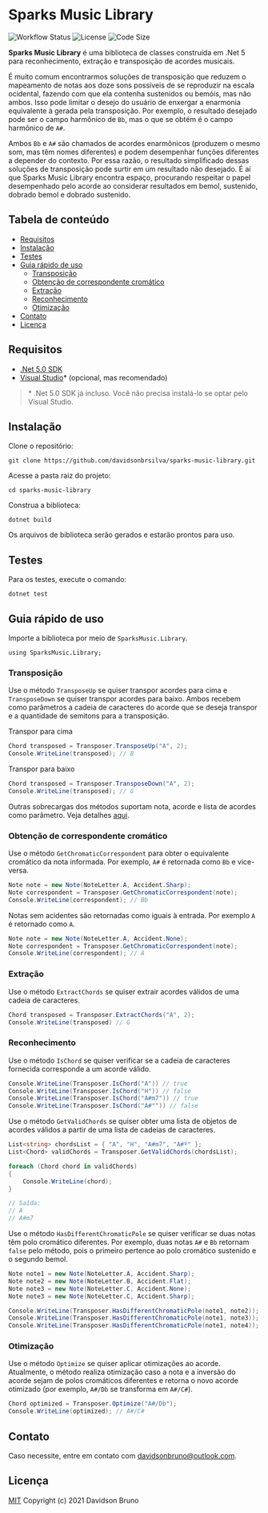 # Sparks Music Library <!-- omit in toc -->

![Workflow Status](https://img.shields.io/github/workflow/status/davidsonbrsilva/sparks-music-library/dotnet)
![License](https://img.shields.io/github/license/davidsonbrsilva/sparks-music-library)
![Code Size](https://img.shields.io/github/languages/code-size/davidsonbrsilva/sparks-music-library)

**Sparks Music Library** é uma biblioteca de classes construída em .Net 5 para reconhecimento, extração e transposição de acordes musicais.

É muito comum encontrarmos soluções de transposição que reduzem o mapeamento de notas aos doze sons possíveis de se reproduzir na escala ocidental, fazendo com que ela contenha sustenidos ou bemóis, mas não ambos. Isso pode limitar o desejo do usuário de enxergar a enarmonia equivalente à gerada pela transposição. Por exemplo, o resultado desejado pode ser o campo harmônico de `Bb`, mas o que se obtém é o campo harmônico de `A#`.

Ambos `Bb` e `A#` são chamados de acordes enarmônicos (produzem o mesmo som, mas têm nomes diferentes) e podem desempenhar funções diferentes a depender do contexto. Por essa razão, o resultado simplificado dessas soluções de transposição pode surtir em um resultado não desejado. É aí que Sparks Music Library encontra espaço, procurando respeitar o papel desempenhado pelo acorde ao considerar resultados em bemol, sustenido, dobrado bemol e dobrado sustenido.

## Tabela de conteúdo <!-- omit in toc -->

- [Requisitos](#requisitos)
- [Instalação](#instalação)
- [Testes](#testes)
- [Guia rápido de uso](#guia-rápido-de-uso)
  - [Transposição](#transposição)
  - [Obtenção de correspondente cromático](#obtenção-de-correspondente-cromático)
  - [Extração](#extração)
  - [Reconhecimento](#reconhecimento)
  - [Otimização](#otimização)
- [Contato](#contato)
- [Licença](#licença)

## Requisitos

- [.Net 5.0 SDK](https://www.nvidia.com/en-us/geforce-now/download/)
- [Visual Studio](https://visualstudio.microsoft.com/pt-br/downloads/)* (opcional, mas recomendado)

> \* .Net 5.0 SDK já incluso. Você não precisa instalá-lo se optar pelo Visual Studio.

## Instalação

Clone o repositório:

```
git clone https://github.com/davidsonbrsilva/sparks-music-library.git
```

Acesse a pasta raiz do projeto:

```
cd sparks-music-library
```

Construa a biblioteca:

```
dotnet build
```

Os arquivos de biblioteca serão gerados e estarão prontos para uso.

## Testes

Para os testes, execute o comando:

```
dotnet test
```

## Guia rápido de uso

Importe a biblioteca por meio de `SparksMusic.Library`.

```
using SparksMusic.Library;
```

### Transposição

Use o método `TransposeUp` se quiser transpor acordes para cima e `TransposeDown` se quiser transpor acordes para baixo. Ambos recebem como parâmetros a cadeia de caracteres do acorde que se deseja transpor e a quantidade de semitons para a transposição.

Transpor para cima

```csharp
Chord transposed = Transposer.TransposeUp("A", 2);
Console.WriteLine(transposed); // B
```

Transpor para baixo

```csharp
Chord transposed = Transposer.TransposeDown("A", 2);
Console.WriteLine(transposed); // G
```

Outras sobrecargas dos métodos suportam nota, acorde e lista de acordes como parâmetro. Veja detalhes [aqui]().

### Obtenção de correspondente cromático

Use o método `GetChromaticCorrespondent` para obter o equivalente cromático da nota informada. Por exemplo, `A#` é retornada como `Bb` e vice-versa.

```csharp
Note note = new Note(NoteLetter.A, Accident.Sharp);
Note correspondent = Transposer.GetChromaticCorrespondent(note);
Console.WriteLine(correspondent); // Bb
```

Notas sem acidentes são retornadas como iguais à entrada. Por exemplo `A` é retornado como `A`.

```csharp
Note note = new Note(NoteLetter.A, Accident.None);
Note correspondent = Transposer.GetChromaticCorrespondent(note);
Console.WriteLine(correspondent); // A
```

### Extração

Use o método `ExtractChords` se quiser extrair acordes válidos de uma cadeia de caracteres.

```csharp
Chord transposed = Transposer.ExtractChords("A", 2);
Console.WriteLine(transposed) // G
```

### Reconhecimento

Use o método `IsChord` se quiser verificar se a cadeia de caracteres fornecida corresponde a um acorde válido.

```csharp
Console.WriteLine(Transposer.IsChord("A")) // true
Console.WriteLine(Transposer.IsChord("H")) // false
Console.WriteLine(Transposer.IsChord("A#m7")) // true
Console.WriteLine(Transposer.IsChord("A#°")) // false
```

Use o método `GetValidChords` se quiser obter uma lista de objetos de acordes válidos a partir de uma lista de cadeias de caracteres.

```csharp
List<string> chordsList = { "A", "H", "A#m7", "A#º" };
List<Chord> validChords = Transposer.GetValidChords(chordsList);

foreach (Chord chord in validChords)
{
    Console.WriteLine(chord);
}

// Saída:
// A
// A#m7
```

Use o método `HasDifferentChromaticPole` se quiser verificar se duas notas têm polo cromático diferentes. Por exemplo, duas notas `A#` e `Bb` retornam `false` pelo método, pois o primeiro pertence ao polo cromático sustenido e o segundo bemol.

```csharp
Note note1 = new Note(NoteLetter.A, Accident.Sharp);
Note note2 = new Note(NoteLetter.B, Accident.Flat);
Note note3 = new Note(NoteLetter.C, Accident.None);
Note note3 = new Note(NoteLetter.C, Accident.Sharp);

Console.WriteLine(Transposer.HasDifferentChromaticPole(note1, note2)); // false
Console.WriteLine(Transposer.HasDifferentChromaticPole(note1, note3)); // true
Console.WriteLine(Transposer.HasDifferentChromaticPole(note1, note4)); // true
```

### Otimização

Use o método `Optimize` se quiser aplicar otimizações ao acorde. Atualmente, o método realiza otimização caso a nota e a inversão do acorde sejam de polos cromáticos diferentes e retorna o novo acorde otimizado (por exemplo, `A#/Db` se transforma em `A#/C#`).

```csharp
Chord optimized = Transposer.Optimize("A#/Db");
Console.WriteLine(optimized); // A#/C#
```

## Contato

Caso necessite, entre em contato com <davidsonbruno@outlook.com>.

## Licença

[MIT](LICENSE) Copyright (c) 2021 Davidson Bruno